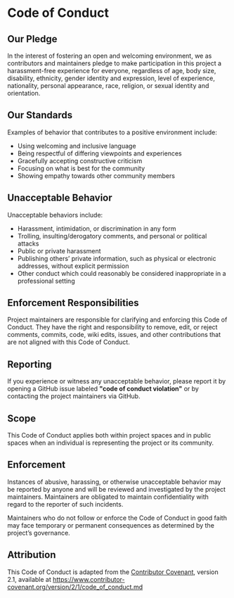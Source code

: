 # Code of Conduct

## Our Pledge

In the interest of fostering an open and welcoming environment, we as contributors and maintainers pledge to make participation in this project a harassment-free experience for everyone, regardless of age, body size, disability, ethnicity, gender identity and expression, level of experience, nationality, personal appearance, race, religion, or sexual identity and orientation.

## Our Standards

Examples of behavior that contributes to a positive environment include:

- Using welcoming and inclusive language  
- Being respectful of differing viewpoints and experiences  
- Gracefully accepting constructive criticism  
- Focusing on what is best for the community  
- Showing empathy towards other community members

## Unacceptable Behavior

Unacceptable behaviors include:

- Harassment, intimidation, or discrimination in any form  
- Trolling, insulting/derogatory comments, and personal or political attacks  
- Public or private harassment  
- Publishing others’ private information, such as physical or electronic addresses, without explicit permission  
- Other conduct which could reasonably be considered inappropriate in a professional setting

## Enforcement Responsibilities

Project maintainers are responsible for clarifying and enforcing this Code of Conduct. They have the right and responsibility to remove, edit, or reject comments, commits, code, wiki edits, issues, and other contributions that are not aligned with this Code of Conduct.

## Reporting

If you experience or witness any unacceptable behavior, please report it by opening a GitHub issue labeled **"code of conduct violation"** or by contacting the project maintainers via GitHub.

## Scope

This Code of Conduct applies both within project spaces and in public spaces when an individual is representing the project or its community.

## Enforcement

Instances of abusive, harassing, or otherwise unacceptable behavior may be reported by anyone and will be reviewed and investigated by the project maintainers. Maintainers are obligated to maintain confidentiality with regard to the reporter of such incidents.  

Maintainers who do not follow or enforce the Code of Conduct in good faith may face temporary or permanent consequences as determined by the project’s governance.

## Attribution

This Code of Conduct is adapted from the [Contributor Covenant](https://www.contributor-covenant.org/version/2/1/code_of_conduct/), version 2.1, available at https://www.contributor-covenant.org/version/2/1/code_of_conduct.md
